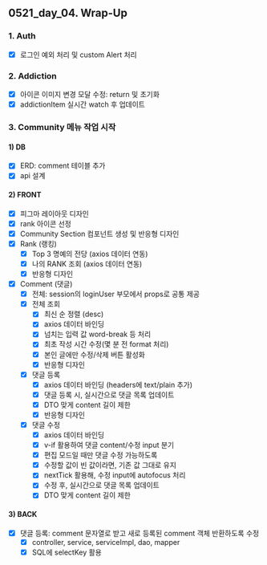 ## 0521_day_04. Wrap-Up

### 1. Auth

- [x] 로그인 예외 처리 및 custom Alert 처리

### 2. Addiction

- [x] 아이콘 이미지 변경 모달 수정: return 및 초기화
- [x] addictionItem 실시간 watch 후 업데이트

### 3. Community 메뉴 작업 시작

#### 1) DB

- [x] ERD: comment 테이블 추가
- [x] api 설계

#### 2) FRONT

- [x] 피그마 레이아웃 디자인
- [x] rank 아이콘 선정
- [x] Community Section 컴포넌트 생성 및 반응형 디자인
- [x] Rank (랭킹)
  - [x] Top 3 명예의 전당 (axios 데이터 연동)
  - [x] 나의 RANK 조회 (axios 데이터 연동)
  - [x] 반응형 디자인
- [x] Comment (댓글)
  - [x] 전체: session의 loginUser 부모에서 props로 공통 제공
  - [x] 전체 조회
    - [x] 최신 순 정렬 (desc)
    - [x] axios 데이터 바인딩
    - [x] 넘치는 입력 값 word-break 등 처리
    - [x] 최초 작성 시간 수정(몇 분 전 format 처리)
    - [x] 본인 글에만 수정/삭제 버튼 활성화
    - [x] 반응형 디자인
  - [x] 댓글 등록
    - [x] axios 데이터 바인딩 (headers에 text/plain 추가)
    - [x] 댓글 등록 시, 실시간으로 댓글 목록 업데이트
    - [x] DTO 맞게 content 길이 제한
    - [x] 반응형 디자인
  - [x] 댓글 수정
    - [x] axios 데이터 바인딩
    - [x] v-if 활용하여 댓글 content/수정 input 분기
    - [x] 편집 모드일 때만 댓글 수정 가능하도록
    - [x] 수정할 값이 빈 값이라면, 기존 값 그대로 유지
    - [x] nextTick 활용해, 수정 input에 autofocus 처리
    - [x] 수정 후, 실시간으로 댓글 목록 업데이트
    - [x] DTO 맞게 content 길이 제한

#### 3) BACK

- [x] 댓글 등록: comment 문자열로 받고 새로 등록된 comment 객체 반환하도록 수정
  - [x] controller, service, serviceImpl, dao, mapper
  - [x] SQL에 selectKey 활용
